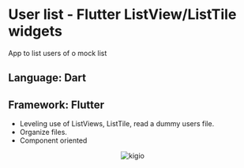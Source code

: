 # User list - Flutter ListView/ListTile widgets

App to list users of o mock list

## Language: Dart
## Framework: Flutter

- Leveling use of ListViews, ListTile, read a dummy users file.
- Organize files.
- Component oriented


<p align="center">
<img alt="kigio" src="https://j.gifs.com/GvqJw0.gif" />
</p>

